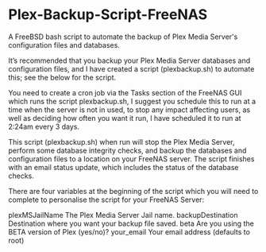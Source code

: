 # Plex-Backup-Script-FreeNAS
A FreeBSD bash script to automate the backup of Plex Media Server's configuration files and databases.

It’s recommended that you backup your Plex Media Server databases and configuration files, and I have created a script (plexbackup.sh) to automate this; see the below for the script.

You need to create a cron job via the Tasks section of the FreeNAS GUI which runs the script plexbackup.sh, I suggest you schedule this to run at a time when the server is not in used, to stop any impact affecting users, as well as deciding how often you want it run, I have scheduled it to run at 2:24am every 3 days.

This script (plexbackup.sh) when run will stop the Plex Media Server, perform some database integrity checks, and backup the databases and configuration files to a location on your FreeNAS server.  The script finishes with an email status update, which includes the status of the database checks.

There are four variables at the beginning of the script which you will need to complete to personalise the script for your FreeNAS Server: 

  plexMSJailName 		The Plex Media Server Jail name.
  backupDestination	Destination where you want your backup file saved.
  beta 				      Are you using the BETA version of Plex (yes/no)?
  your_email 			  Your email address (defaults to root)
